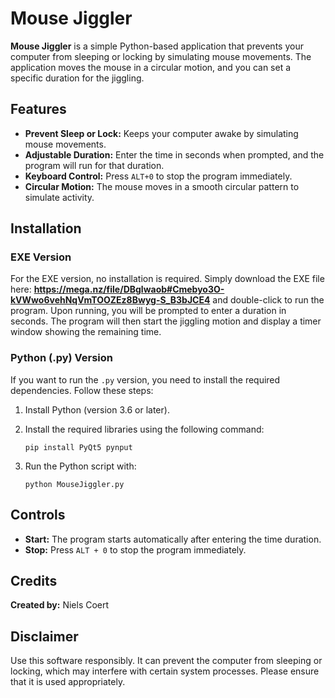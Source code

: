 # Mouse Jiggler

**Mouse Jiggler** is a simple Python-based application that prevents your computer from sleeping or locking by simulating mouse movements. The application moves the mouse in a circular motion, and you can set a specific duration for the jiggling.

## Features
- **Prevent Sleep or Lock:** Keeps your computer awake by simulating mouse movements.
- **Adjustable Duration:** Enter the time in seconds when prompted, and the program will run for that duration.
- **Keyboard Control:** Press `ALT+0` to stop the program immediately.
- **Circular Motion:** The mouse moves in a smooth circular pattern to simulate activity.

## Installation

### EXE Version
For the EXE version, no installation is required. Simply download the EXE file here: **https://mega.nz/file/DBglwaob#Cmebyo3O-kVWwo6vehNqVmTOOZEz8Bwyg-S_B3bJCE4** and double-click to run the program. Upon running, you will be prompted to enter a duration in seconds. The program will then start the jiggling motion and display a timer window showing the remaining time.

### Python (.py) Version

If you want to run the `.py` version, you need to install the required dependencies. Follow these steps:

1. Install Python (version 3.6 or later).
2. Install the required libraries using the following command:

   ```
   pip install PyQt5 pynput
   ```

3. Run the Python script with:

   ```
   python MouseJiggler.py
   ```

## Controls

- **Start:** The program starts automatically after entering the time duration.
- **Stop:** Press `ALT + 0` to stop the program immediately.

## Credits

**Created by:** Niels Coert

## Disclaimer

Use this software responsibly. It can prevent the computer from sleeping or locking, which may interfere with certain system processes. Please ensure that it is used appropriately.

